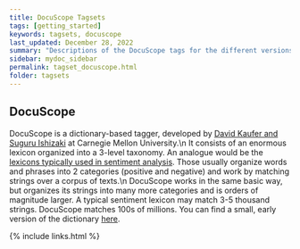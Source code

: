 ```yaml
---
title: DocuScope Tagsets
tags: [getting_started]
keywords: tagsets, docuscope
last_updated: December 28, 2022
summary: "Descriptions of the DocuScope tags for the different versions of the dictionary."
sidebar: mydoc_sidebar
permalink: tagset_docuscope.html
folder: tagsets
---
```


## DocuScope

DocuScope is a dictionary-based tagger, developed by [David Kaufer and Suguru Ishizaki](https://www.igi-global.com/chapter/computer-aided-rhetorical-analysis/61054) at Carnegie Mellon University.\n It consists of an enormous lexicon organized into a 3-level taxonomy.  An analogue would be the [lexicons typically used in sentiment analysis](https://saifmohammad.com/WebPages/lexicons.html).  Those usually organize words and phrases into 2 categories (positive and negative) and work by matching strings over a corpus of texts.\n DocuScope works in the same basic way, but organizes its strings into many more categories and is orders of magnitude larger. A typical sentiment lexicon may match 3-5 thousand strings.  DocuScope matches 100s of millions. You can find a small, early version of the dictionary [here](https://github.com/docuscope/DocuScope-Dictionary-June-26-2012).

{% include links.html %}
